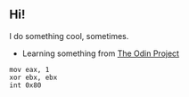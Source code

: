 ## Hi!

I do something cool, sometimes.

- Learning something from [The Odin Project](https://theodinproject.com)

```assembly
mov eax, 1
xor ebx, ebx
int 0x80
```
